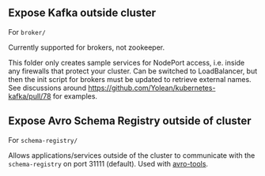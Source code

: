 ## Expose Kafka outside cluster
For `broker/`

Currently supported for brokers, not zookeeper.

This folder only creates sample services for NodePort access, i.e. inside any firewalls that protect your cluster. Can be switched to LoadBalancer, but then the init script for brokers must be updated to retrieve external names. See discussions around https://github.com/Yolean/kubernetes-kafka/pull/78 for examples.

## Expose Avro Schema Registry outside of cluster
For `schema-registry/`

Allows applications/services outside of the cluster to communicate with the `schema-registry` on port 31111 (default). Used with [avro-tools](../avro-tools/).